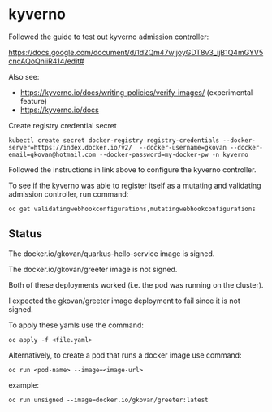 # kyverno

Followed the guide to test out kyverno admission controller:

https://docs.google.com/document/d/1d2Qm47wjjoyGDT8v3_ijB1Q4mGYV5cncAQoQniiR414/edit#

Also see:  
* https://kyverno.io/docs/writing-policies/verify-images/  (experimental feature)
* https://kyverno.io/docs



Create registry credential secret
```
kubectl create secret docker-registry registry-credentials --docker-server=https://index.docker.io/v2/  --docker-username=gkovan --docker-email=gkovan@hotmail.com --docker-password=my-docker-pw -n kyverno
```

Followed the instructions in link above to configure the kyverno controller.

To see if the kyverno was able to register itself as a mutating and validating admission controller, run command:
```
oc get validatingwebhookconfigurations,mutatingwebhookconfigurations
```


## Status

The docker.io/gkovan/quarkus-hello-service image is signed.

The docker.io/gkovan/greeter image is not signed.

Both of these deployments worked (i.e. the pod was running on the cluster).

I expected the gkovan/greeter image deployment to fail since it is not signed.

To apply these yamls use the command:
```
oc apply -f <file.yaml>
```

Alternatively, to create a pod that runs a docker image use command:
```
oc run <pod-name> --image=<image-url>
```

example:
```
oc run unsigned --image=docker.io/gkovan/greeter:latest
```
